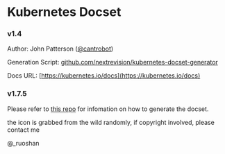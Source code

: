 Kubernetes Docset
=======================

### v1.4

Author: John Patterson ([@cantrobot](https://twitter.com/cantrobot))

Generation Script: [github.com/nextrevision/kubernetes-docset-generator](https://github.com/nextrevision/kubernetes-docset-generator)

Docs URL: [https://kubernetes.io/docs](https://kubernetes.io/docs)


### v1.7.5

Please refer to [this repo](https://github.com/ruoshan/kubernetes-docset) for infomation on
how to generate the docset.

the icon is grabbed from the wild randomly, if copyright involved, please contact me

@\_ruoshan
